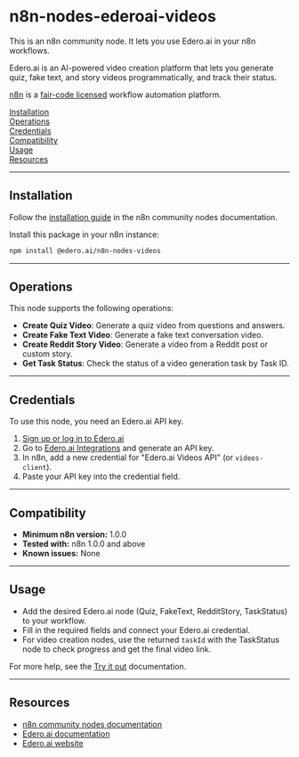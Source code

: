 # n8n-nodes-ederoai-videos

This is an n8n community node. It lets you use Edero.ai in your n8n workflows.

Edero.ai is an AI-powered video creation platform that lets you generate quiz, fake text, and story videos programmatically, and track their status.

[n8n](https://n8n.io/) is a [fair-code licensed](https://docs.n8n.io/reference/license/) workflow automation platform.

[Installation](#installation)  
[Operations](#operations)  
[Credentials](#credentials)  
[Compatibility](#compatibility)  
[Usage](#usage)  
[Resources](#resources)

---

## Installation

Follow the [installation guide](https://docs.n8n.io/integrations/community-nodes/installation/) in the n8n community nodes documentation.

Install this package in your n8n instance:
```sh
npm install @edero.ai/n8n-nodes-videos
```

---

## Operations

This node supports the following operations:

- **Create Quiz Video**: Generate a quiz video from questions and answers.
- **Create Fake Text Video**: Generate a fake text conversation video.
- **Create Reddit Story Video**: Generate a video from a Reddit post or custom story.
- **Get Task Status**: Check the status of a video generation task by Task ID.

---

## Credentials

To use this node, you need an Edero.ai API key.

1. [Sign up or log in to Edero.ai](https://app.edero.ai/)
2. Go to [Edero.ai Integrations](https://app.edero.ai/integrations) and generate an API key.
3. In n8n, add a new credential for "Edero.ai Videos API" (or `videos-client`).
4. Paste your API key into the credential field.

---

## Compatibility

- **Minimum n8n version:** 1.0.0
- **Tested with:** n8n 1.0.0 and above
- **Known issues:** None

---

## Usage

- Add the desired Edero.ai node (Quiz, FakeText, RedditStory, TaskStatus) to your workflow.
- Fill in the required fields and connect your Edero.ai credential.
- For video creation nodes, use the returned `taskId` with the TaskStatus node to check progress and get the final video link.

For more help, see the [Try it out](https://docs.n8n.io/try-it-out/) documentation.

---

## Resources

* [n8n community nodes documentation](https://docs.n8n.io/integrations/#community-nodes)
* [Edero.ai documentation](https://app.edero.ai/integrations)
* [Edero.ai website](https://edero.ai/) 